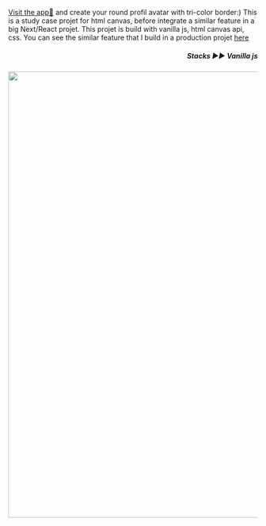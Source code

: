 [Visit the app👀](https://yiyi41.github.io/html-canvas-pratice/) and create your round profil avatar with tri-color border:)
This is a study case projet for html canvas, before integrate a similar feature in a big Next/React projet. This projet is build with vanilla js, html canvas api, css. You can see the similar feature that I build in a production projet [here](https://web-atrio.com/SSII/a-propos/ressources-graphiques)

*<h5 align="right">Stacks ▶︎▶︎ Vanilla js</h5>*

<p align="center" >
<img align="center" width="900" src="https://res.cloudinary.com/dps4zteie/image/upload/v1691594110/Capture_d_e%CC%81cran_2023-08-09_a%CC%80_17.12.11_znwlid.png"/>
</p> 
